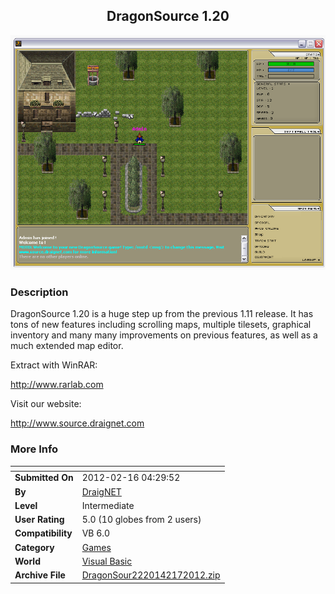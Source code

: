 ﻿<div align="center">

## DragonSource 1\.20

<img src="PIC20122151425153761.jpg">
</div>

### Description

DragonSource 1.20 is a huge step up from the previous 1.11 release. It has tons of new features including scrolling maps, multiple tilesets, graphical inventory and many many improvements on previous features, as well as a much extended map editor.

<p>Extract with WinRAR:<br>

http://www.rarlab.com</p>

<p>Visit our website:<br>

http://www.source.draignet.com</p>
 
### More Info
 


<span>             |<span>
---                |---
**Submitted On**   |2012-02-16 04:29:52
**By**             |[DraigNET](https://github.com/Planet-Source-Code/PSCIndex/blob/master/ByAuthor/draignet.md)
**Level**          |Intermediate
**User Rating**    |5.0 (10 globes from 2 users)
**Compatibility**  |VB 6\.0
**Category**       |[Games](https://github.com/Planet-Source-Code/PSCIndex/blob/master/ByCategory/games__1-38.md)
**World**          |[Visual Basic](https://github.com/Planet-Source-Code/PSCIndex/blob/master/ByWorld/visual-basic.md)
**Archive File**   |[DragonSour2220142172012\.zip](https://github.com/Planet-Source-Code/draignet-dragonsource-1-20__1-74268/archive/master.zip)








